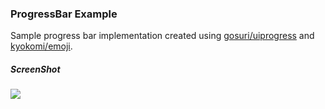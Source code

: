 ### ProgressBar Example

Sample progress bar implementation created using <a href="https://github.com/gosuri/uiprogress">gosuri/uiprogress</a> and <a href="https://github.com/kyokomi/emoji">kyokomi/emoji</a>.

##### ScreenShot

<img src="http://g.recordit.co/PY2dP9lQ2R.gif"/>
